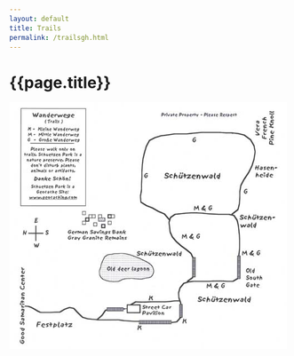 ```yaml
---
layout: default
title: Trails
permalink: /trailsgh.html
---
```


# {{page.title}}

![Schuetzenpark Trail Map](/assets/images/map.jpg)
